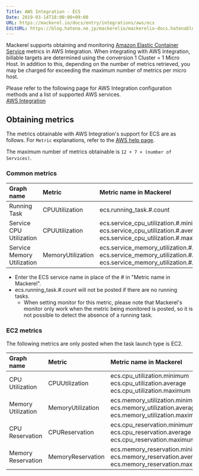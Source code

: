 ```yaml
---
Title: AWS Integration - ECS
Date: 2019-03-14T18:00:00+09:00
URL: https://mackerel.io/docs/entry/integrations/aws/ecs
EditURL: https://blog.hatena.ne.jp/mackerelio/mackerelio-docs.hatenablog.mackerel.io/atom/entry/17680117126999845154
---
```


Mackerel supports obtaining and monitoring <a href="https://aws.amazon.com/jp/ecs/" target="_blank">Amazon Elastic Container Service</a> metrics in AWS Integration. When integrating with AWS Integration, billable targets are determined using the conversion 1 Cluster = 1 Micro Host.
In addition to this, depending on the number of metrics retrieved, you may be charged for exceeding the maximum number of metrics per micro host.

Please refer to the following page for AWS Integration configuration methods and a list of supported AWS services.<br>
<a href="https://mackerel.io/docs/entry/integrations/aws">AWS Integration</a>

## Obtaining metrics
The metrics obtainable with AWS Integration's support for ECS are as follows. For `Metric` explanations, refer to the <a href="https://docs.aws.amazon.com/AmazonECS/latest/developerguide/cloudwatch-metrics.html" target="_blank">AWS help page</a>.

The maximum number of metrics obtainable is `12 + 7 × (number of Services)`.

### Common metrics

|Graph name|Metric|Metric name in Mackerel|Unit|Statistics|
|:--|:--|:--|:--|:--|
|Running Task|CPUUtilization|ecs.running_task.#.count|integer|SampleCount|
|Service CPU Utilization|CPUUtilization|ecs.service_cpu_utilization.#.minimum<br>ecs.service_cpu_utilization.#.average<br>ecs.service_cpu_utilization.#.maximum|percentage|Minimum<br>Average<br>Maximum|
|Service Memory Utilization|MemoryUtilization|ecs.service_memory_utilization.#.minimum<br>ecs.service_memory_utilization.#.average<br>ecs.service_memory_utilization.#.maximum|percentage|Minimum<br>Average<br>Maximum|

- Enter the ECS service name in place of the # in "Metric name in Mackerel".
- ecs.running_task.#.count will not be posted if there are no running tasks.
  - When setting monitor for this metric, please note that Mackerel's monitor only work when the metric being monitored is posted, so it is not possible to detect the absence of a running task.

### EC2 metrics

The following metrics are only posted when the task launch type is EC2.

|Graph name|Metric|Metric name in Mackerel|Unit|Statistics|
|:--|:--|:--|:--|:--|
|CPU Utilization|CPUUtilization|ecs.cpu_utilization.minimum<br>ecs.cpu_utilization.average<br>ecs.cpu_utilization.maximum|percentage|Minimum<br>Average<br>Maximum|
|Memory Utilization|MemoryUtilization|ecs.memory_utilization.minimum<br>ecs.memory_utilization.average<br>ecs.memory_utilization.maximum|percentage|Minimum<br>Average<br>Maximum|
|CPU Reservation|CPUReservation|ecs.cpu_reservation.minimum<br>ecs.cpu_reservation.average<br>ecs.cpu_reservation.maximum|percentage|Minimum<br>Average<br>Maximum|
|Memory Reservation|MemoryReservation|ecs.memory_reservation.minimum<br>ecs.memory_reservation.average<br>ecs.memory_reservation.maximum|percentage|Minimum<br>Average<br>Maximum|